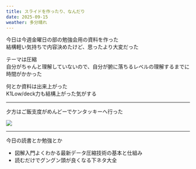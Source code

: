```yaml
---
title: スライドを作ったり、なんだり
date: 2025-09-15
weather: 多分晴れ
---
```

今日は今週金曜日の部の勉強会用の資料を作った  
結構軽い気持ちで内容決めたけど、思ったより大変だった

テーマは圧縮  
自分がちゃんと理解していないので、自分が腑に落ちるレベルの理解するまでに時間がかかった

何とか資料は出来上がった  
K1Low/deck力も結構上がった気がする

---

夕方はご飯支度がめんどーでケンタッキーへ行った

![](https://images.kechiiiiin.com/diary/20250921155911.jpeg)

---

今日の読書とか勉強とか
- 図解入門よくわかる最新データ圧縮技術の基本と仕組み
- 読むだけでグングン頭が良くなる下ネタ大全
